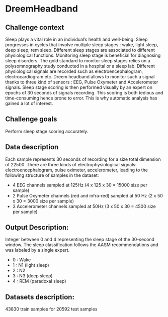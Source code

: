 # DreemHeadband

## Challenge context

Sleep plays a vital role in an individual’s health and well-being. Sleep progresses in cycles that involve multiple sleep stages : wake, light sleep, deep sleep, rem sleep. Different sleep stages are associated to different physiological functions. Monitoring sleep stage is beneficial for diagnosing sleep disorders. The gold standard to monitor sleep stages relies on a polysomnography study conducted in a hospital or a sleep lab. Different physiological signals are recorded such as electroencephalogram, electrocardiogram etc. Dreem headband allows to monitor such a signal thanks to three kind of sensors : EEG, Pulse Oxymeter and Accelerometer signals. Sleep stage scoring is then performed visually by an expert on epochs of 30 seconds of signals recording. This scoring is both tedious and time-consuming hence prone to error. This is why automatic analysis has gained a lot of interest.

## Challenge goals

Perform sleep stage scoring accurately.

## Data description

Each sample represents 30 seconds of recording for a size total dimension of 22500. There are three kinds of electrophysiological signals: electroencephalogram, pulse oximeter, accelerometer, leading to the following structure of samples in the dataset:

* 4 EEG channels sampled at 125Hz (4 x 125 x 30 = 15000 size per sample)
* 2 Pulse Oxymeter channels (red and infra-red) sampled at 50 Hz (2 x 50 x 30 = 3000 size per sample)
* 3 Accelerometer channels sampled at 50Hz (3 x 50 x 30 = 4500 size per sample)

## Output Description: 

Integer between 0 and 4 representing the sleep stage of the 30-second window. The sleep classification follows the AASM recommendations and was labeled by a single expert.

* 0 : Wake
* 1 : N1 (light sleep)
* 2 : N2
* 3 : N3 (deep sleep)
* 4 : REM (paradoxal sleep)

## Datasets description: 

43830 train samples for 20592 test samples